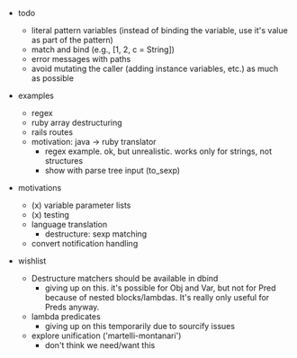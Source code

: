 - todo
  - literal pattern variables (instead of binding the variable, use it's value as part of the pattern)
  - match and bind (e.g., [1, 2, c = String])
  - error messages with paths
  - avoid mutating the caller (adding instance variables, etc.) as much as possible

- examples
  - regex
  - ruby array destructuring
  - rails routes
  - motivation: java -> ruby translator
    - regex example. ok, but unrealistic. works only for strings, not structures
    - show with parse tree input (to_sexp)

- motivations
  - (x) variable parameter lists
  - (x) testing
  - language translation
    - destructure: sexp matching
  - convert notification handling

- wishlist
  - Destructure matchers should be available in dbind
    - giving up on this. it's possible for Obj and Var, but not for
      Pred because of nested blocks/lambdas. It's really only useful for
      Preds anyway.
  - lambda predicates
    - giving up on this temporarily due to sourcify issues
  - explore unification ('martelli-montanari')
    - don't think we need/want this